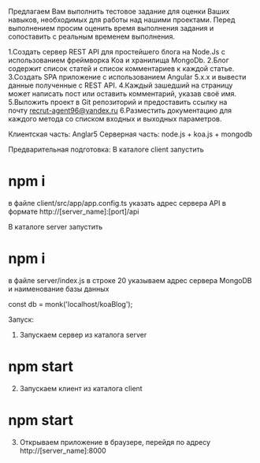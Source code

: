 Предлагаем Вам выполнить тестовое задание для оценки Ваших навыков, необходимых для работы над нашими проектами. Перед выполнением просим оценить время выполнения задания и сопоставить с реальным временем выполнения.

1.Создать сервер REST API для простейшего блога на Node.Js c использованием фреймворка Koa и хранилища MongoDb.
2.Блог содержит список статей и список комментариев к каждой статье.
3.Создать SPA приложение с использованием Angular 5.x.x и вывести данные полученные с REST API.
4.Каждый зашедший на страницу может написать пост или оставить комментарий, указав своё имя.
5.Выложить проект в Git репозиторий и предоставить ссылку на почту recrut-agent96@yandex.ru
6.Разместить документацию для каждого метода со списком входных и выходных параметров.

Клиентская часть: Anglar5
Серверная часть: node.js + koa.js + mongodb

Предварительная подготовка:
В каталоге client запустить
# npm i
в файле client/src/app/app.config.ts указать адрес сервера API в формате http://[server_name]:[port]/api

В каталоге server запустить
# npm i
в файле server/index.js в строке 20 указываем адрес сервера MongoDB и наименование базы данных

const  db = monk('localhost/koaBlog');

Запуск:
1. Запускаем сервер из каталога server

# npm start
2. Запускаем клиент из каталога client

# npm start

3. Открываем приложение в браузере, перейдя по адресу http://[server_name]:8000